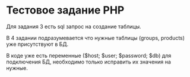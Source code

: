 # Тестовое задание PHP

Для задания 3 есть sql запрос на создание таблицы.

В 4 задании подразумевается что нужные таблицы (groups, products) уже присутствуют в БД. 
 
В коде уже есть переменные ($host; $user; $password; $db) для подключения БД, 
 необходимо только исправить их значения на нужные.